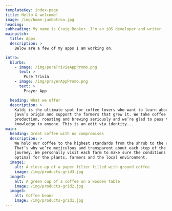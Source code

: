```yaml
---
templateKey: index-page
title: Hello & welcome!
image: /img/home-jumbotron.jpg
heading:
subheading: My name is Craig Booker. I'm an iOS developer and writer.
mainpitch:
  title: Apps
  description: >
    Below are a few of my apps I am working on.

intro:
  blurbs:
    - image: /img/pureTriviaAppPromo.png
      text: >
        Pure Trivia
    - image: /img/prayerAppPromo.png
      text: >
        Prayer App

  heading: What we offer
  description: >
    Kaldi is the ultimate spot for coffee lovers who want to learn about their
    java’s origin and support the farmers that grew it. We take coffee
    production, roasting and brewing seriously and we’re glad to pass that
    knowledge to anyone. This is an edit via identity...
main:
  heading: Great coffee with no compromises
  description: >
    We hold our coffee to the highest standards from the shrub to the cup.
    That’s why we’re meticulous and transparent about each step of the coffee’s
    journey. We personally visit each farm to make sure the conditions are
    optimal for the plants, farmers and the local environment.
  image1:
    alt: A close-up of a paper filter filled with ground coffee
    image: /img/products-grid3.jpg
  image2:
    alt: A green cup of a coffee on a wooden table
    image: /img/products-grid2.jpg
  image3:
    alt: Coffee beans
    image: /img/products-grid1.jpg
---
```

